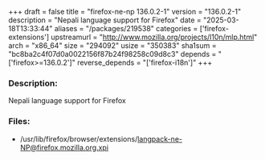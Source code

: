 +++
draft = false
title = "firefox-ne-np 136.0.2-1"
version = "136.0.2-1"
description = "Nepali language support for Firefox"
date = "2025-03-18T13:33:44"
aliases = "/packages/219538"
categories = ['firefox-extensions']
upstreamurl = "http://www.mozilla.org/projects/l10n/mlp.html"
arch = "x86_64"
size = "294092"
usize = "350383"
sha1sum = "bc8ba2c4f07d0a0022156f87b24f98258c09d8c3"
depends = "['firefox>=136.0.2']"
reverse_depends = "['firefox-i18n']"
+++
### Description: 
Nepali language support for Firefox

### Files: 
* /usr/lib/firefox/browser/extensions/langpack-ne-NP@firefox.mozilla.org.xpi
